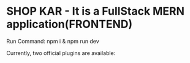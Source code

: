 # SHOP KAR - It is a FullStack MERN application(FRONTEND)

Run Command: npm i & npm run dev

Currently, two official plugins are available:
